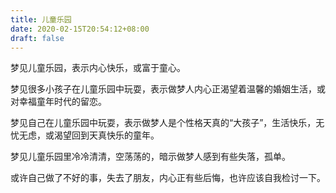 ```yaml
---
title: 儿童乐园
date: 2020-02-15T20:54:12+08:00
draft: false
---
```


梦见儿童乐园，表示内心快乐，或富于童心。

梦见很多小孩子在儿童乐园中玩耍，表示做梦人内心正渴望着温馨的婚姻生活，或对幸福童年时代的留恋。

梦见自己在儿童乐园中玩耍，表示做梦人是个性格天真的“大孩子”，生活快乐，无忧无虑，或渴望回到天真快乐的童年。

梦见儿童乐园里冷冷清清，空荡荡的，暗示做梦人感到有些失落，孤单。

或许自己做了不好的事，失去了朋友，内心正有些后悔，也许应该自我检讨一下。

